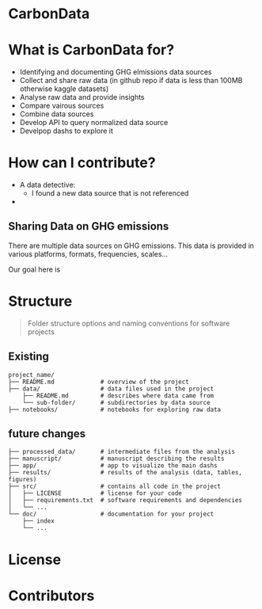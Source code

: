 # CarbonData

# What is CarbonData for?

- Identifying and documenting GHG elmissions data sources
- Collect and share raw data (in github repo if data is less than 100MB otherwise kaggle datasets)
- Analyse raw data and provide insights
- Compare vairous sources
- Combine data sources
- Develop API to query normalized data source
- Develpop dashs to explore it

# How can I contribute?

- A data detective: 
    - I found a new data source that is not referenced
- 

## Sharing Data on GHG emissions

There are multiple data sources on GHG emissions. This data is provided in various platforms, formats, frequencies, scales...

Our goal here is 

# Structure

> Folder structure options and naming conventions for software projects

## Existing 

    project_name/
    ├── README.md             # overview of the project
    ├── data/                 # data files used in the project
        ├── README.md         # describes where data came from
        └── sub-folder/       # subdirectories by data source
    ├── notebooks/            # notebooks for exploring raw data
    

## future changes

    ├── processed_data/       # intermediate files from the analysis
    ├── manuscript/           # manuscript describing the results
    ├── app/                  # app to visualize the main dashs
    ├── results/              # results of the analysis (data, tables, figures)
    ├── src/                  # contains all code in the project
    │   ├── LICENSE           # license for your code
    │   ├── requirements.txt  # software requirements and dependencies
    │   └── ...
    └── doc/                  # documentation for your project
        ├── index
        └── ...

# License

# Contributors
